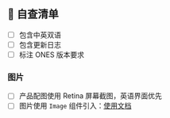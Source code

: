 <!--
首先，感谢你的贡献！😄

在维护者审核通过后会合并。
-->

## 📝 自查清单

- [ ] 包含中英双语
- [ ] 包含更新日志
- [ ] 标注 ONES 版本要求

### 图片

- [ ] 产品配图使用 Retina 屏幕截图，英语界面优先
- [ ] 图片使用 `Image` 组件引入：[使用文档](https://docusaurus.io/zh-CN/docs/api/plugins/@docusaurus/plugin-ideal-image#usage)
